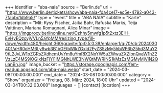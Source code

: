 +++
identifier = "aba-naia"
source = "Berlin.de"
url = "https://www.berlin.de/tickets/show/aba-naia-fda4ce17-ec5e-4792-a043-7fabbc1db9a5/"
type = "event"
title = "ABA NAIA"
subtitle = "Karte"
description = "Mit: Kysy Fischer, Jaika Bahr, Rafuska Marks, Teija Vaittinen, Mariana Romagnani, Alica Minar"
image = "https://imgproxy.berlinonline.net/Ozhhy5mwfg1p5t2xtz3ElH-EvHyEQzovjVVLn5aYpMM/resizing_type:fill-down/width:480/height:360/gravity:fp:0.5:0.38/enlarge:1/q:70/cb:2024030401/aHR0cHM6Ly9wb3B1bGEtbWlkZGxld2FyZS5zMy5hbWF6b25hd3MuY29tL2JvLW1pZGRsZXdhcmUvYm8uYmRlX2NoYW5uZWwuZXZlbnQvaW1hZ2VzLzE4MS9lOGIxNzFjYi1jMGNhLWE3NWQtMWRiNS1kMzEzMGMyMjViN2QuanBn.jpg"
image_bucket = "https://storage.googleapis.com/fem-readup.appspot.com/aba-naia.webp"
start_date = "2024-03-08T00:00:00.000"
end_date = "2024-03-08T00:00:00.000"
category = "Show"
organizer = "Freitag, 08. März 2024, 18:00 Uhr"
updated = "2024-03-04T00:32:03.000"
languages = []
[contact]
[location]
+++